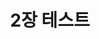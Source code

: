 ---
title: 2장 테스트
sidebar_position: 2
last_update:
  author: cm jeon
  date: 2023-01-10
description: ""
tags: ["Toby's Spring"]
keywords: ['테스트']
draft: true
---
